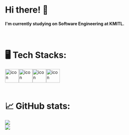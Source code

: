# Hi there! 👋
#### I'm currently studying on Software Engineering at KMITL.
<br>

# 🖥️ Tech Stacks:
<div style="display: flex; align-items: flex-start;"><img src="https://techstack-generator.vercel.app/python-icon.svg" alt="icon" width="45" height="45" /><img src="https://techstack-generator.vercel.app/java-icon.svg" alt="icon" width="45" height="45" /><img src="https://techstack-generator.vercel.app/cpp-icon.svg" alt="icon" width="45" height="45" /><img src="https://techstack-generator.vercel.app/github-icon.svg" alt="icon" width="45" height="45" /></div>
<br>

#  📈 GitHub stats:
![](https://raw.githubusercontent.com/Audio431/stats/master/generated/overview.svg)
<br>
![](https://raw.githubusercontent.com/Audio431/stats/master/generated/languages.svg)



